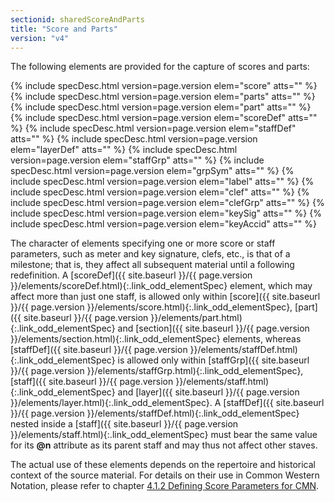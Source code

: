 ```yaml
---
sectionid: sharedScoreAndParts
title: "Score and Parts"
version: "v4"
---
```




The following elements are provided for the capture of scores and parts:



{% include specDesc.html version=page.version elem="score" atts="" %}
{% include specDesc.html version=page.version elem="parts" atts="" %}
{% include specDesc.html version=page.version elem="part" atts="" %}
{% include specDesc.html version=page.version elem="scoreDef" atts="" %}
{% include specDesc.html version=page.version elem="staffDef" atts="" %}
{% include specDesc.html version=page.version elem="layerDef" atts="" %}
{% include specDesc.html version=page.version elem="staffGrp" atts="" %}
{% include specDesc.html version=page.version elem="grpSym" atts="" %}
{% include specDesc.html version=page.version elem="label" atts="" %}
{% include specDesc.html version=page.version elem="clef" atts="" %}
{% include specDesc.html version=page.version elem="clefGrp" atts="" %}
{% include specDesc.html version=page.version elem="keySig" atts="" %}
{% include specDesc.html version=page.version elem="keyAccid" atts="" %}



 The character of elements specifying one or more score or staff parameters, such
as meter
and key signature, clefs, etc., is that of a milestone; that is, they affect all subsequent
material until a following redefinition. A [scoreDef]({{ site.baseurl }}/{{ page.version }}/elements/scoreDef.html){:.link_odd_elementSpec} element, which may
affect more than just one staff, is allowed only within [score]({{ site.baseurl }}/{{ page.version }}/elements/score.html){:.link_odd_elementSpec}, [part]({{ site.baseurl }}/{{ page.version }}/elements/part.html){:.link_odd_elementSpec} and [section]({{ site.baseurl }}/{{ page.version }}/elements/section.html){:.link_odd_elementSpec} elements, whereas [staffDef]({{ site.baseurl }}/{{ page.version }}/elements/staffDef.html){:.link_odd_elementSpec} is allowed only within [staffGrp]({{ site.baseurl }}/{{ page.version }}/elements/staffGrp.html){:.link_odd_elementSpec}, [staff]({{ site.baseurl }}/{{ page.version }}/elements/staff.html){:.link_odd_elementSpec} and [layer]({{ site.baseurl }}/{{ page.version }}/elements/layer.html){:.link_odd_elementSpec}. A [staffDef]({{ site.baseurl }}/{{ page.version }}/elements/staffDef.html){:.link_odd_elementSpec}
nested inside a [staff]({{ site.baseurl }}/{{ page.version }}/elements/staff.html){:.link_odd_elementSpec} must bear the same value for its **@n**
attribute as its parent staff and may thus not affect other staves.

The actual use of these elements depends on the repertoire and historical context
of the
source material. For details on their use in Common Western Notation, please refer
to
chapter <a class="link_ptr" title="Defining Score Parameters for CMN" href="{{ site.baseurl }}/{{ page.version }}/guidelines/cmn.html#cmnDefs">4.1.2 Defining Score Parameters for CMN</a>.


